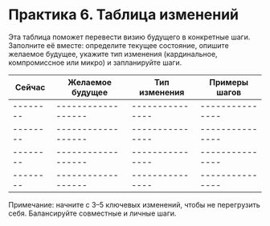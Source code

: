 # Практика 6. Таблица изменений

Эта таблица поможет перевести визию будущего в конкретные шаги. Заполните её вместе: определите текущее состояние, опишите желаемое будущее, укажите тип изменения (кардинальное, компромиссное или микро) и запланируйте шаги.

| Сейчас | Желаемое будущее | Тип изменения | Примеры шагов |
|--------|------------------|---------------|---------------|
|--------|------------------|---------------|---------------|
|--------|------------------|---------------|---------------|
|--------|------------------|---------------|---------------|
|--------|------------------|---------------|---------------|

Примечание: начните с 3–5 ключевых изменений, чтобы не перегрузить себя. Балансируйте совместные и личные шаги.
